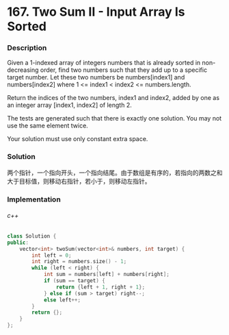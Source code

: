 # 167. Two Sum II - Input Array Is Sorted

### Description

Given a 1-indexed array of integers numbers that is already sorted in non-decreasing order, find two numbers such that they add up to a specific target number. Let these two numbers be numbers[index1] and numbers[index2] where 1 <= index1 < index2 <= numbers.length.

Return the indices of the two numbers, index1 and index2, added by one as an integer array [index1, index2] of length 2.

The tests are generated such that there is exactly one solution. You may not use the same element twice.

Your solution must use only constant extra space.

### Solution

两个指针，一个指向开头，一个指向结尾。由于数组是有序的，若指向的两数之和大于目标值，则移动右指针，若小于，则移动左指针。

### Implementation

###### c++

```c++
class Solution {
public:
    vector<int> twoSum(vector<int>& numbers, int target) {
        int left = 0;
        int right = numbers.size() - 1;
        while (left < right) {
            int sum = numbers[left] + numbers[right];
            if (sum == target) {
                return {left + 1, right + 1};
            } else if (sum > target) right--;
            else left++;
        }
        return {};
    }
};
```
